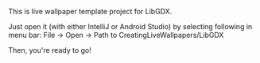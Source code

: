 This is live wallpaper template project for LibGDX.

Just open it (with either IntelliJ or Android Studio) by selecting following in menu bar:
File -> Open -> Path to CreatingLiveWallpapers/LibGDX

Then, you're ready to go!
